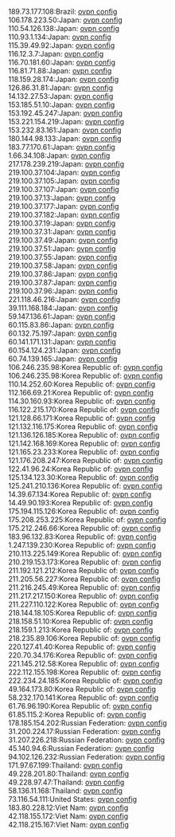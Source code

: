 189.73.177.108:Brazil: [ovpn config](vpn/189_73_177_108.ovpn)  
106.178.223.50:Japan: [ovpn config](vpn/106_178_223_50.ovpn)  
110.54.126.138:Japan: [ovpn config](vpn/110_54_126_138.ovpn)  
110.93.1.134:Japan: [ovpn config](vpn/110_93_1_134.ovpn)  
115.39.49.92:Japan: [ovpn config](vpn/115_39_49_92.ovpn)  
116.12.3.7:Japan: [ovpn config](vpn/116_12_3_7.ovpn)  
116.70.181.60:Japan: [ovpn config](vpn/116_70_181_60.ovpn)  
116.81.71.88:Japan: [ovpn config](vpn/116_81_71_88.ovpn)  
118.159.28.174:Japan: [ovpn config](vpn/118_159_28_174.ovpn)  
126.86.31.81:Japan: [ovpn config](vpn/126_86_31_81.ovpn)  
14.132.27.53:Japan: [ovpn config](vpn/14_132_27_53.ovpn)  
153.185.51.10:Japan: [ovpn config](vpn/153_185_51_10.ovpn)  
153.192.45.247:Japan: [ovpn config](vpn/153_192_45_247.ovpn)  
153.221.154.219:Japan: [ovpn config](vpn/153_221_154_219.ovpn)  
153.232.83.161:Japan: [ovpn config](vpn/153_232_83_161.ovpn)  
180.144.98.133:Japan: [ovpn config](vpn/180_144_98_133.ovpn)  
183.77.170.61:Japan: [ovpn config](vpn/183_77_170_61.ovpn)  
1.66.34.108:Japan: [ovpn config](vpn/1_66_34_108.ovpn)  
217.178.239.219:Japan: [ovpn config](vpn/217_178_239_219.ovpn)  
219.100.37.104:Japan: [ovpn config](vpn/219_100_37_104.ovpn)  
219.100.37.105:Japan: [ovpn config](vpn/219_100_37_105.ovpn)  
219.100.37.107:Japan: [ovpn config](vpn/219_100_37_107.ovpn)  
219.100.37.13:Japan: [ovpn config](vpn/219_100_37_13.ovpn)  
219.100.37.177:Japan: [ovpn config](vpn/219_100_37_177.ovpn)  
219.100.37.182:Japan: [ovpn config](vpn/219_100_37_182.ovpn)  
219.100.37.19:Japan: [ovpn config](vpn/219_100_37_19.ovpn)  
219.100.37.31:Japan: [ovpn config](vpn/219_100_37_31.ovpn)  
219.100.37.49:Japan: [ovpn config](vpn/219_100_37_49.ovpn)  
219.100.37.51:Japan: [ovpn config](vpn/219_100_37_51.ovpn)  
219.100.37.55:Japan: [ovpn config](vpn/219_100_37_55.ovpn)  
219.100.37.58:Japan: [ovpn config](vpn/219_100_37_58.ovpn)  
219.100.37.86:Japan: [ovpn config](vpn/219_100_37_86.ovpn)  
219.100.37.87:Japan: [ovpn config](vpn/219_100_37_87.ovpn)  
219.100.37.96:Japan: [ovpn config](vpn/219_100_37_96.ovpn)  
221.118.46.216:Japan: [ovpn config](vpn/221_118_46_216.ovpn)  
39.111.168.184:Japan: [ovpn config](vpn/39_111_168_184.ovpn)  
59.147.136.61:Japan: [ovpn config](vpn/59_147_136_61.ovpn)  
60.115.83.86:Japan: [ovpn config](vpn/60_115_83_86.ovpn)  
60.132.75.197:Japan: [ovpn config](vpn/60_132_75_197.ovpn)  
60.141.171.131:Japan: [ovpn config](vpn/60_141_171_131.ovpn)  
60.154.124.231:Japan: [ovpn config](vpn/60_154_124_231.ovpn)  
60.74.139.165:Japan: [ovpn config](vpn/60_74_139_165.ovpn)  
106.246.235.98:Korea Republic of: [ovpn config](vpn/106_246_235_98.ovpn)  
106.246.235.98:Korea Republic of: [ovpn config](vpn/106_246_235_98.ovpn)  
110.14.252.60:Korea Republic of: [ovpn config](vpn/110_14_252_60.ovpn)  
112.166.69.21:Korea Republic of: [ovpn config](vpn/112_166_69_21.ovpn)  
114.30.160.93:Korea Republic of: [ovpn config](vpn/114_30_160_93.ovpn)  
116.122.215.170:Korea Republic of: [ovpn config](vpn/116_122_215_170.ovpn)  
121.128.66.171:Korea Republic of: [ovpn config](vpn/121_128_66_171.ovpn)  
121.132.116.175:Korea Republic of: [ovpn config](vpn/121_132_116_175.ovpn)  
121.136.126.185:Korea Republic of: [ovpn config](vpn/121_136_126_185.ovpn)  
121.142.168.169:Korea Republic of: [ovpn config](vpn/121_142_168_169.ovpn)  
121.165.23.233:Korea Republic of: [ovpn config](vpn/121_165_23_233.ovpn)  
121.176.208.247:Korea Republic of: [ovpn config](vpn/121_176_208_247.ovpn)  
122.41.96.24:Korea Republic of: [ovpn config](vpn/122_41_96_24.ovpn)  
125.134.123.30:Korea Republic of: [ovpn config](vpn/125_134_123_30.ovpn)  
125.241.210.136:Korea Republic of: [ovpn config](vpn/125_241_210_136.ovpn)  
14.39.67.134:Korea Republic of: [ovpn config](vpn/14_39_67_134.ovpn)  
14.49.90.193:Korea Republic of: [ovpn config](vpn/14_49_90_193.ovpn)  
175.194.115.126:Korea Republic of: [ovpn config](vpn/175_194_115_126.ovpn)  
175.208.253.225:Korea Republic of: [ovpn config](vpn/175_208_253_225.ovpn)  
175.212.246.66:Korea Republic of: [ovpn config](vpn/175_212_246_66.ovpn)  
183.96.132.83:Korea Republic of: [ovpn config](vpn/183_96_132_83.ovpn)  
1.247.139.230:Korea Republic of: [ovpn config](vpn/1_247_139_230.ovpn)  
210.113.225.149:Korea Republic of: [ovpn config](vpn/210_113_225_149.ovpn)  
210.219.153.173:Korea Republic of: [ovpn config](vpn/210_219_153_173.ovpn)  
211.192.121.212:Korea Republic of: [ovpn config](vpn/211_192_121_212.ovpn)  
211.205.56.227:Korea Republic of: [ovpn config](vpn/211_205_56_227.ovpn)  
211.216.245.49:Korea Republic of: [ovpn config](vpn/211_216_245_49.ovpn)  
211.217.217.150:Korea Republic of: [ovpn config](vpn/211_217_217_150.ovpn)  
211.227.110.122:Korea Republic of: [ovpn config](vpn/211_227_110_122.ovpn)  
218.144.18.105:Korea Republic of: [ovpn config](vpn/218_144_18_105.ovpn)  
218.158.51.10:Korea Republic of: [ovpn config](vpn/218_158_51_10.ovpn)  
218.159.1.213:Korea Republic of: [ovpn config](vpn/218_159_1_213.ovpn)  
218.235.89.106:Korea Republic of: [ovpn config](vpn/218_235_89_106.ovpn)  
220.127.41.40:Korea Republic of: [ovpn config](vpn/220_127_41_40.ovpn)  
220.70.34.176:Korea Republic of: [ovpn config](vpn/220_70_34_176.ovpn)  
221.145.212.58:Korea Republic of: [ovpn config](vpn/221_145_212_58.ovpn)  
222.112.155.198:Korea Republic of: [ovpn config](vpn/222_112_155_198.ovpn)  
222.234.24.185:Korea Republic of: [ovpn config](vpn/222_234_24_185.ovpn)  
49.164.173.80:Korea Republic of: [ovpn config](vpn/49_164_173_80.ovpn)  
58.232.170.141:Korea Republic of: [ovpn config](vpn/58_232_170_141.ovpn)  
61.76.96.190:Korea Republic of: [ovpn config](vpn/61_76_96_190.ovpn)  
61.85.115.2:Korea Republic of: [ovpn config](vpn/61_85_115_2.ovpn)  
178.185.154.202:Russian Federation: [ovpn config](vpn/178_185_154_202.ovpn)  
31.200.224.17:Russian Federation: [ovpn config](vpn/31_200_224_17.ovpn)  
31.207.226.218:Russian Federation: [ovpn config](vpn/31_207_226_218.ovpn)  
45.140.94.6:Russian Federation: [ovpn config](vpn/45_140_94_6.ovpn)  
94.102.126.232:Russian Federation: [ovpn config](vpn/94_102_126_232.ovpn)  
171.97.67.199:Thailand: [ovpn config](vpn/171_97_67_199.ovpn)  
49.228.201.80:Thailand: [ovpn config](vpn/49_228_201_80.ovpn)  
49.228.97.47:Thailand: [ovpn config](vpn/49_228_97_47.ovpn)  
58.136.11.168:Thailand: [ovpn config](vpn/58_136_11_168.ovpn)  
73.116.54.111:United States: [ovpn config](vpn/73_116_54_111.ovpn)  
183.80.228.12:Viet Nam: [ovpn config](vpn/183_80_228_12.ovpn)  
42.118.155.172:Viet Nam: [ovpn config](vpn/42_118_155_172.ovpn)  
42.118.215.167:Viet Nam: [ovpn config](vpn/42_118_215_167.ovpn)  

